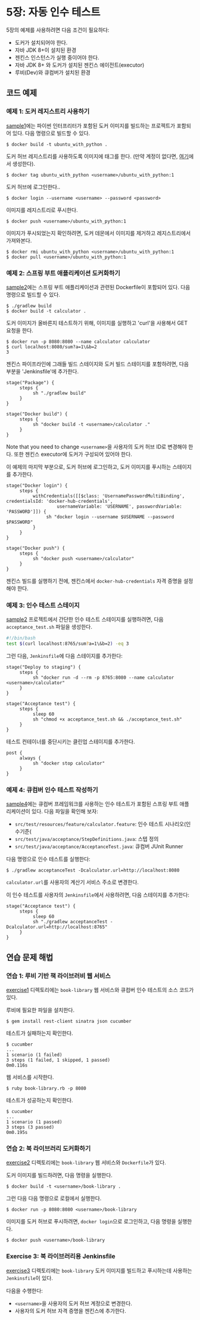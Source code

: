 # 5장: 자동 인수 테스트

5장의 예제를 사용하려면 다음 조건이 필요하다:
* 도커가 설치되어야 한다. 
* 자바 JDK 8+이 설치된 환경
* 젠킨스 인스턴스가 실행 중이어야 한다. 
* 자바 JDK 8+ 와 도커가 설치된 젠킨스 에이전트(executor)
* 루비(Dev)와 큐컴버가 설치된 환경

## 코드 예제

### 예제 1: 도커 레지스트리 사용하기

[sample1](sample1)에는 파이썬 인터프리터가 포함된 도커 이미지를 빌드하는 프로젝트가 포함되어 있다. 다음 명령으로 빌드할 수 있다.

    $ docker build -t ubuntu_with_python .

도커 허브 레지스트리를 사용하도록 이미지에 태그를 한다. (만약 계정이 없다면, [여기](https://hub.docker.com/signup)에서 생성한다).

    $ docker tag ubuntu_with_python <username>/ubuntu_with_python:1

도커 허브에 로그인한다..

    $ docker login --username <username> --password <password>

이미지를 레지스트리로 푸시한다.

    $ docker push <username>/ubuntu_with_python:1

이미지가 푸시되었는지 확인하려면, 도커 데몬에서 이미지를 제거하고 레지스트리에서 가져와본다.

    $ docker rmi ubuntu_with_python <username>/ubuntu_with_python:1
    $ docker pull <username>/ubuntu_with_python:1

### 예제 2: 스프링 부트 애플리케이션 도커화하기

[sample2](sample2)에는 스프링 부트 애플리케이션과 관련된 Dockerfile이 포함되어 있다. 다음 명령으로 빌드할 수 있다.

	$ ./gradlew build
	$ docker build -t calculator .

도커 이미지가 올바른지 테스트하기 위해, 이미지를 실행하고 'curl'을 사용해서 GET 요청을 한다.

	$ docker run -p 8080:8080 --name calculator calculator
	$ curl localhost:8080/sum?a=1\&b=2
    3

젠킨스 파이프라인에 그래들 빌드 스테이지와 도커 빌드 스테이지를 포함하려면, 다음 부분을 'Jenkinsfile'에 추가한다.

```
stage("Package") {
     steps {
          sh "./gradlew build"
     }
}

stage("Docker build") {
     steps {
          sh "docker build -t <username>/calculator ."
     }
}
```

Note that you need to change `<username>`을 사용자의 도커 허브 ID로 변경해야 한다. 또한 젠킨스 executor에 도커가 구성되어 있어야 한다.

이 예제의 마지막 부분으로, 도커 허브에 로그인하고, 도커 이미지를 푸시하는 스테이지를 추가한다.

```
stage("Docker login") {
     steps {
          withCredentials([[$class: 'UsernamePasswordMultiBinding', credentialsId: 'docker-hub-credentials',
                   usernameVariable: 'USERNAME', passwordVariable: 'PASSWORD']]) {
               sh "docker login --username $USERNAME --password $PASSWORD"
          }
     }
}

stage("Docker push") {
     steps {
          sh "docker push <username>/calculator"
     }
}
```

젠킨스 빌드를 실행하기 전에, 젠킨스에서 `docker-hub-credentials` 자격 증명을 설정해야 한다.

### 예제 3: 인수 테스트 스테이지

[sample2](sample2) 프로젝트에서 간단한 인수 테스트 스테이지를 실행하려면, 다음 `acceptance_test.sh` 파일을 생성한다.

```bash
#!/bin/bash
test $(curl localhost:8765/sum?a=1\&b=2) -eq 3
```

그런 다음, `Jenkinsfile`에 다음 스테이지를 추가한다:
```
stage("Deploy to staging") {
     steps {
          sh "docker run -d --rm -p 8765:8080 --name calculator <username>/calculator"
     }
}

stage("Acceptance test") {
     steps {
          sleep 60
          sh "chmod +x acceptance_test.sh && ./acceptance_test.sh"
     }
}
```

테스트 컨테이너를 중단시키는 클린업 스테이지를 추가한다.

```
post {
     always {
          sh "docker stop calculator"
     }
}
```

### 예제 4: 큐컴버 인수 테스트 작성하기

[sample4](sample4)에는 큐컴버 프레임워크를 사용하는 인수 테스트가 포함된 스프링 부트 애플리케이션이 있다. 다음 파일을 확인해 보자:
 * `src/test/resources/feature/calculator.feature`: 인수 테스트 시나리오(인수기준(
* `src/test/java/acceptance/StepDefinitions.java`: 스텝 정의
* `src/test/java/acceptance/AcceptanceTest.java`: 큐컴버 JUnit Runner

다음 명령으로 인수 테스트를 실행한다:

    $ ./gradlew acceptanceTest -Dcalculator.url=http://localhost:8080

`calculator.url`를 사용자의 계산기 서비스 주소로 변경한다.

이 인수 테스트를 사용자의 `Jenkinsfile`에서 사용하려면, 다음 스테이지를 추가한다:
```
stage("Acceptance test") {
     steps {
          sleep 60
          sh "./gradlew acceptanceTest -Dcalculator.url=http://localhost:8765"
     }
}
```

## 연습 문제 해법

### 연습 1: 루비 기반 책 라이브러비 웹 서비스

[exercise1](exercise1) 디렉토리에는 `book-library` 웹 서비스와 큐컴버 인수 테스트의 소스 코드가 있다.

루비에 필요한 파일을 설치한다.

    $ gem install rest-client sinatra json cucumber

테스트가 실패하는지 확인한다.

    $ cucumber
    ...
    1 scenario (1 failed)
    3 steps (1 failed, 1 skipped, 1 passed)
    0m0.116s

웹 서비스를 시작한다.

    $ ruby book-library.rb -p 8080

테스트가 성공하는지 확인한다.

    $ cucumber
    ...
    1 scenario (1 passed)
    3 steps (3 passed)
    0m0.195s

### 연습 2: 북 라이브러리 도커화하기

[exercise2](exercise2) 디렉토리에는 `book-library` 웹 서비스와 `Dockerfile`가 있다.

도커 이미지를 빌드하려면, 다음 명령을 실행한다.

    $ docker build -t <username>/book-library .

그런 다음 다음 명령으로 로컬에서 실행한다.

    $ docker run -p 8080:8080 <username>/book-library

이미지를 도커 허브로 푸시하려면, `docker login`으로 로그인하고, 다음 명령을 실행한다.

    $ docker push <username>/book-library

### Exercise 3: 북 라이브러리용 Jenkinsfile

[exercise3](exercise3) 디렉토리에는 `book-library` 도커 이미지를 빌드하고 푸시하는데 사용하는 `Jenkinsfile`이 있다.

다음을 수행한다:
* `<username>`을 사용자의 도커 허브 계정으로 변경한다.
* 사용자의 도커 허브 자격 증명을 젠킨스에 추가한다.
